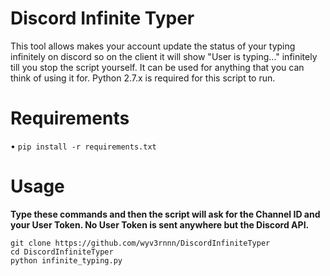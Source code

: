# Discord Infinite Typer

This tool allows makes your account update the status of your typing infinitely on discord so on the client it will show "User is typing..." infinitely till you stop the script yourself. It can be used for anything that you can think of using it for. Python 2.7.x is required for this script to run.

# Requirements

• `pip install -r requirements.txt`

# Usage

**Type these commands and then the script will ask for the Channel ID and your User Token. No User Token is sent anywhere but the Discord API.**

```
git clone https://github.com/wyv3rnnn/DiscordInfiniteTyper
cd DiscordInfiniteTyper
python infinite_typing.py
```
